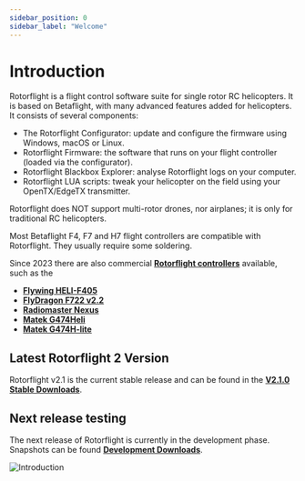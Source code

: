 ```yaml
---
sidebar_position: 0
sidebar_label: "Welcome"
---
```


# Introduction

Rotorflight is a flight control software suite for single rotor RC helicopters. It is based on Betaflight, with many advanced features added for helicopters. It consists of several components:

* The Rotorflight Configurator: update and configure the firmware using Windows, macOS or Linux.
* Rotorflight Firmware: the software that runs on your flight controller (loaded via the configurator).
* Rotorflight Blackbox Explorer: analyse Rotorflight logs on your computer.
* Rotorflight LUA scripts: tweak your helicopter on the field using your OpenTX/EdgeTX transmitter.

Rotorflight does NOT support multi-rotor drones, nor airplanes; it is only for traditional RC helicopters.

Most Betaflight F4, F7 and H7 flight controllers are compatible with Rotorflight. They usually require some soldering.

Since 2023 there are also commercial [**Rotorflight controllers**](./controllers/index.md) available, such as the

* [**Flywing HELI-F405**](./controllers/flywingf405heli.md)
* [**FlyDragon F722 v2.2**](./controllers/flydragon2.2.md)
* [**Radiomaster Nexus**](./controllers/rm-nexus.md)
* [**Matek G474Heli**](./controllers//matek_heli.md)
* [**Matek G474H-lite**](./controllers/matek_hlite.md)

## Latest Rotorflight 2 Version

Rotorflight v2.1 is the current stable release and can be found in the [**V2.1.0 Stable Downloads**](./download/configurator).

## Next release testing

The next release of Rotorflight is currently in the development phase.  Snapshots can be found [**Development Downloads**](/docs/next/download/configurator).

![Introduction](./img/intro-1.jpg)
